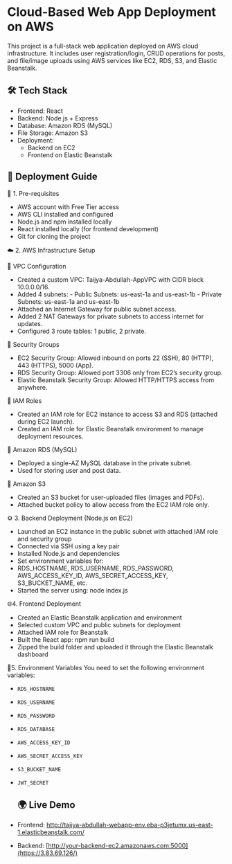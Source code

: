 # Cloud-Based Web App Deployment on AWS
This project is a full-stack web application deployed on AWS cloud infrastructure. It includes user registration/login, CRUD operations for posts, and file/image uploads using AWS services like EC2, RDS, S3, and Elastic Beanstalk.


## 🛠️ Tech Stack
- Frontend: React
- Backend: Node.js + Express
- Database: Amazon RDS (MySQL)
- File Storage: Amazon S3
- Deployment:
  - Backend on EC2 
  - Frontend on Elastic Beanstalk

## 🚀 Deployment Guide
🧩 1. Pre-requisites
- AWS account with Free Tier access
- AWS CLI installed and configured
- Node.js and npm installed locally
- React installed locally (for frontend development)
- Git for cloning the project

☁️ 2. AWS Infrastructure Setup

🔹 VPC Configuration
- Created a custom VPC: Taijya-Abdullah-AppVPC with CIDR block 10.0.0.0/16.
- Added 4 subnets:
      - Public Subnets: us-east-1a and us-east-1b
      - Private Subnets: us-east-1a and us-east-1b
- Attached an Internet Gateway for public subnet access.
- Added 2 NAT Gateways for private subnets to access internet for updates.
- Configured 3 route tables: 1 public, 2 private.

🔹 Security Groups
- EC2 Security Group: Allowed inbound on ports 22 (SSH), 80 (HTTP), 443 (HTTPS), 5000 (App).
- RDS Security Group: Allowed port 3306 only from EC2’s security group.
- Elastic Beanstalk Security Group: Allowed HTTP/HTTPS access from anywhere.

🔹 IAM Roles
- Created an IAM role for EC2 instance to access S3 and RDS (attached during EC2 launch).
- Created an IAM role for Elastic Beanstalk environment to manage deployment resources.

🔹 Amazon RDS (MySQL)
- Deployed a single-AZ MySQL database in the private subnet.
- Used for storing user and post data.

🔹 Amazon S3
- Created an S3 bucket for user-uploaded files (images and PDFs).
- Attached bucket policy to allow access from the EC2 IAM role only.

⚙️ 3. Backend Deployment (Node.js on EC2)
- Launched an EC2 instance in the public subnet with attached IAM role and security group
- Connected via SSH using a key pair
- Installed Node.js and dependencies
- Set environment variables for:
- RDS_HOSTNAME, RDS_USERNAME, RDS_PASSWORD, AWS_ACCESS_KEY_ID, AWS_SECRET_ACCESS_KEY, S3_BUCKET_NAME, etc.
- Started the server using:
        node index.js

🌐4. Frontend Deployment 
- Created an Elastic Beanstalk application and environment
- Selected custom VPC and public subnets for deployment
- Attached IAM role for Beanstalk
- Built the React app:
        npm run build
- Zipped the build folder and uploaded it through the Elastic Beanstalk dashboard

🔐5. Environment Variables
You need to set the following environment variables:
- `RDS_HOSTNAME`
- `RDS_USERNAME`
- `RDS_PASSWORD`
- `RDS_DATABASE`
- `AWS_ACCESS_KEY_ID`
- `AWS_SECRET_ACCESS_KEY`
- `S3_BUCKET_NAME`
- `JWT_SECRET`

  ## 🌍 Live Demo
- Frontend: http://tajiya-abdullah-webapp-env.eba-p3jetumx.us-east-1.elasticbeanstalk.com/
- Backend: [http://your-backend-ec2.amazonaws.com:5000](https://3.83.69.126/)


